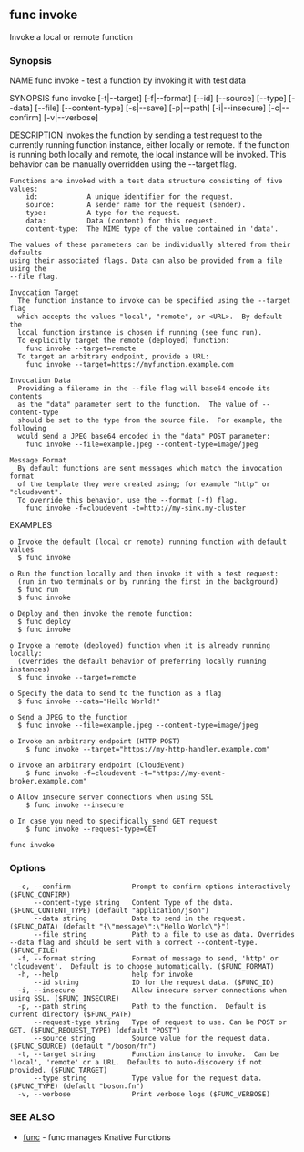 ## func invoke

Invoke a local or remote function

### Synopsis


NAME
	func invoke - test a function by invoking it with test data

SYNOPSIS
	func invoke [-t|--target] [-f|--format]
	             [--id] [--source] [--type] [--data] [--file] [--content-type]
	             [-s|--save] [-p|--path] [-i|--insecure] [-c|--confirm] [-v|--verbose]

DESCRIPTION
	Invokes the function by sending a test request to the currently running
	function instance, either locally or remote.  If the function is running
	both locally and remote, the local instance will be invoked.  This behavior
	can be manually overridden using the --target flag.

	Functions are invoked with a test data structure consisting of five values:
		id:            A unique identifier for the request.
		source:        A sender name for the request (sender).
		type:          A type for the request.
		data:          Data (content) for this request.
		content-type:  The MIME type of the value contained in 'data'.

	The values of these parameters can be individually altered from their defaults
	using their associated flags. Data can also be provided from a file using the
	--file flag.

	Invocation Target
	  The function instance to invoke can be specified using the --target flag
	  which accepts the values "local", "remote", or <URL>.  By default the
	  local function instance is chosen if running (see func run).
	  To explicitly target the remote (deployed) function:
	    func invoke --target=remote
	  To target an arbitrary endpoint, provide a URL:
	    func invoke --target=https://myfunction.example.com

	Invocation Data
	  Providing a filename in the --file flag will base64 encode its contents
	  as the "data" parameter sent to the function.  The value of --content-type
	  should be set to the type from the source file.  For example, the following
	  would send a JPEG base64 encoded in the "data" POST parameter:
	    func invoke --file=example.jpeg --content-type=image/jpeg

	Message Format
	  By default functions are sent messages which match the invocation format
	  of the template they were created using; for example "http" or "cloudevent".
	  To override this behavior, use the --format (-f) flag.
	    func invoke -f=cloudevent -t=http://my-sink.my-cluster

EXAMPLES

	o Invoke the default (local or remote) running function with default values
	  $ func invoke

	o Run the function locally and then invoke it with a test request:
	  (run in two terminals or by running the first in the background)
	  $ func run
	  $ func invoke

	o Deploy and then invoke the remote function:
	  $ func deploy
	  $ func invoke

	o Invoke a remote (deployed) function when it is already running locally:
	  (overrides the default behavior of preferring locally running instances)
	  $ func invoke --target=remote

	o Specify the data to send to the function as a flag
	  $ func invoke --data="Hello World!"

	o Send a JPEG to the function
	  $ func invoke --file=example.jpeg --content-type=image/jpeg

	o Invoke an arbitrary endpoint (HTTP POST)
		$ func invoke --target="https://my-http-handler.example.com"

	o Invoke an arbitrary endpoint (CloudEvent)
		$ func invoke -f=cloudevent -t="https://my-event-broker.example.com"

	o Allow insecure server connections when using SSL
		$ func invoke --insecure

	o In case you need to specifically send GET request
		$ func invoke --request-type=GET


```
func invoke
```

### Options

```
  -c, --confirm               Prompt to confirm options interactively ($FUNC_CONFIRM)
      --content-type string   Content Type of the data. ($FUNC_CONTENT_TYPE) (default "application/json")
      --data string           Data to send in the request. ($FUNC_DATA) (default "{\"message\":\"Hello World\"}")
      --file string           Path to a file to use as data. Overrides --data flag and should be sent with a correct --content-type. ($FUNC_FILE)
  -f, --format string         Format of message to send, 'http' or 'cloudevent'.  Default is to choose automatically. ($FUNC_FORMAT)
  -h, --help                  help for invoke
      --id string             ID for the request data. ($FUNC_ID)
  -i, --insecure              Allow insecure server connections when using SSL. ($FUNC_INSECURE)
  -p, --path string           Path to the function.  Default is current directory ($FUNC_PATH)
      --request-type string   Type of request to use. Can be POST or GET. ($FUNC_REQUEST_TYPE) (default "POST")
      --source string         Source value for the request data. ($FUNC_SOURCE) (default "/boson/fn")
  -t, --target string         Function instance to invoke.  Can be 'local', 'remote' or a URL.  Defaults to auto-discovery if not provided. ($FUNC_TARGET)
      --type string           Type value for the request data. ($FUNC_TYPE) (default "boson.fn")
  -v, --verbose               Print verbose logs ($FUNC_VERBOSE)
```

### SEE ALSO

* [func](func.md)	 - func manages Knative Functions

